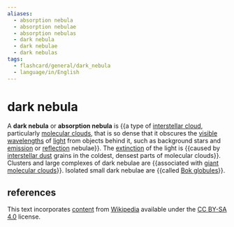 ```yaml
---
aliases:
  - absorption nebula
  - absorption nebulae
  - absorption nebulas
  - dark nebula
  - dark nebulae
  - dark nebulas
tags:
  - flashcard/general/dark_nebula
  - language/in/English
---
```


# dark nebula

A __dark nebula__ or __absorption nebula__ is {{a type of [interstellar cloud](interstellar%20cloud.md), particularly [molecular clouds](molecular%20cloud.md), that is so dense that it obscures the [visible wavelengths](visible%20spectrum.md) of [light](light.md) from objects behind it, such as background stars and [emission](emission%20nebula.md) or [reflection](reflection%20nebula.md) nebulae}}. The [extinction](extinction%20(astronomy).md) of the light is {{caused by [interstellar dust](cosmic%20dust.md) grains in the coldest, densest parts of molecular clouds}}. Clusters and large complexes of dark nebulae are {{associated with [giant molecular clouds](molecular%20cloud.md#giant%20molecular%20cloud)}}. Isolated small dark nebulae are {{called [Bok globules](Bok%20globule.md)}}. <!--SR:!2024-08-03,4,270!2024-08-03,2,230!2024-08-03,4,270!2024-08-03,4,270-->

## references

This text incorporates [content](https://en.wikipedia.org/wiki/dark_nebula) from [Wikipedia](Wikipedia.md) available under the [CC BY-SA 4.0](https://creativecommons.org/licenses/by-sa/4.0/) license.
